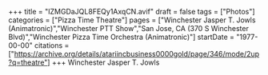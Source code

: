 +++
title = "IZMGDaJQL8FEQy1AxqCN.avif"
draft = false
tags = ["Photos"]
categories = ["Pizza Time Theatre"]
pages = ["Winchester Jasper T. Jowls (Animatronic)","Winchester PTT Show","San Jose, CA (370 S Winchester Blvd)","Winchester Pizza Time Orchestra (Animatronic)"]
startDate = "1977-00-00"
citations = ["https://archive.org/details/atariincbusiness0000gold/page/346/mode/2up?q=theatre"]
+++
Winchester Jasper T. Jowls
